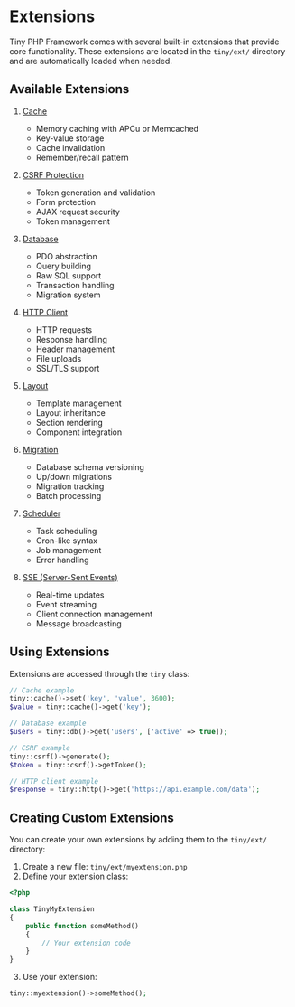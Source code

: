 # Extensions

Tiny PHP Framework comes with several built-in extensions that provide core functionality. These extensions are located in the `tiny/ext/` directory and are automatically loaded when needed.

## Available Extensions

1. [Cache](cache.md)
   - Memory caching with APCu or Memcached
   - Key-value storage
   - Cache invalidation
   - Remember/recall pattern

2. [CSRF Protection](csrf.md)
   - Token generation and validation
   - Form protection
   - AJAX request security
   - Token management

3. [Database](database.md)
   - PDO abstraction
   - Query building
   - Raw SQL support
   - Transaction handling
   - Migration system

4. [HTTP Client](http.md)
   - HTTP requests
   - Response handling
   - Header management
   - File uploads
   - SSL/TLS support

5. [Layout](layout.md)
   - Template management
   - Layout inheritance
   - Section rendering
   - Component integration

6. [Migration](migration.md)
   - Database schema versioning
   - Up/down migrations
   - Migration tracking
   - Batch processing

7. [Scheduler](scheduler.md)
   - Task scheduling
   - Cron-like syntax
   - Job management
   - Error handling

8. [SSE (Server-Sent Events)](sse.md)
   - Real-time updates
   - Event streaming
   - Client connection management
   - Message broadcasting

## Using Extensions

Extensions are accessed through the `tiny` class:

```php
// Cache example
tiny::cache()->set('key', 'value', 3600);
$value = tiny::cache()->get('key');

// Database example
$users = tiny::db()->get('users', ['active' => true]);

// CSRF example
tiny::csrf()->generate();
$token = tiny::csrf()->getToken();

// HTTP client example
$response = tiny::http()->get('https://api.example.com/data');
```

## Creating Custom Extensions

You can create your own extensions by adding them to the `tiny/ext/` directory:

1. Create a new file: `tiny/ext/myextension.php`
2. Define your extension class:

```php
<?php

class TinyMyExtension
{
    public function someMethod()
    {
        // Your extension code
    }
}
```

3. Use your extension:

```php
tiny::myextension()->someMethod();
```
